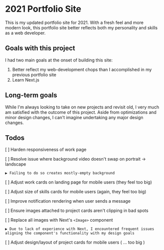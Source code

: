 # 2021 Portfolio Site

This is my updated portfolio site for 2021. With a fresh feel and more modern look, this portfolio site better reflects both my personality and skills as a web developer.

## Goals with this project

I had two main goals at the onset of building this site:

1. Better reflect my web-development chops than I accomplished in my previous portfolio site
2. Learn Next.js

## Long-term goals

While I'm always looking to take on new projects and revisit old, I very much am satisfied with the outcome of this project. Aside from optimizations and minor design changes, I can't imagine undertaking any major design changes.

## Todos

[ ] Harden responsiveness of work page

[ ] Resolve issue where background video doesn't swap on portrait -> landscape

	▶ Failing to do so creates mostly-empty background

[ ] Adjust work cards on landing page for mobile users (they feel too big)

[ ] Adjust size of skills cards for mobile users (again, they feel too big)

[ ] Improve notification rendering when user sends a message

[ ] Ensure images attached to project cards aren't clipping in bad spots

[ ] Replace all images with Next's `<Image>` component

	▶ Due to lack of experience with Next, I encountered frequent issues aligning the component's functionality with my design goals

[ ] Adjust design/layout of project cards for mobile users ( ... too big )